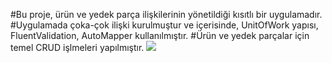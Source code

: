 #Bu proje, ürün ve yedek parça ilişkilerinin yönetildiği kısıtlı bir uygulamadır.
#Uygulamada çoka-çok ilişki kurulmuştur ve içerisinde, UnitOfWork yapısı, FluentValidation, AutoMapper kullanılmıştır.
#Ürün ve yedek parçalar için temel CRUD işlmeleri yapılmıştır.
![](https://raw.githubusercontent.com/omerfarukbenli/ProductApp/master/proje%20ekran%20al%C4%B1nt%C4%B1s%C4%B1%201.jpg?token=GHSAT0AAAAAABUSAXQCMH57S3ISX6BDAVIGYVE6DLA)
